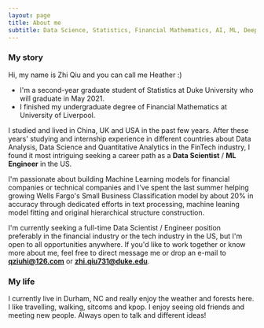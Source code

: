 ```yaml
---
layout: page
title: About me
subtitle: Data Science, Statistics, Financial Mathematics, AI, ML, Deep Learning
---
```


### My story
  
Hi, my name is Zhi Qiu and you can call me Heather :)
  
- I'm a second-year graduate student of Statistics at Duke University who will graduate in May 2021.
- I finished my undergraduate degree of Financial Mathematics at University of Liverpool.

I studied and lived in China, UK and USA in the past few years. After these years' studying and internship experience in different countries about Data Analysis, Data Science and Quantitative Analytics in the FinTech industry, I found it most intriguing seeking a career path as a **Data Scientist** / **ML Engineer** in the US.

I'm passionate about building Machine Learning models for financial companies or technical companies and I've spent the last summer helping growing Wells Fargo's Small Business Classification model by about 20% in accuracy through dedicated efforts in text processing, machine leaning model fitting and original hierarchical structure construction.

I'm currently seeking a full-time Data Scientist / Engineer position preferably in the financial industry or the tech industry in the US, but I'm open to all opportunities anywhere. If you'd like to work together or know more about me, feel free to direct message me or drop an e-mail to **qziuhi@126.com** or **zhi.qiu731@duke.edu**. 

### My life
  
I currently live in Durham, NC and really enjoy the weather and forests here. I like travelling, walking, sitcoms and kpop. I enjoy seeing old friends and meeting new people. Always open to talk and different ideas!


